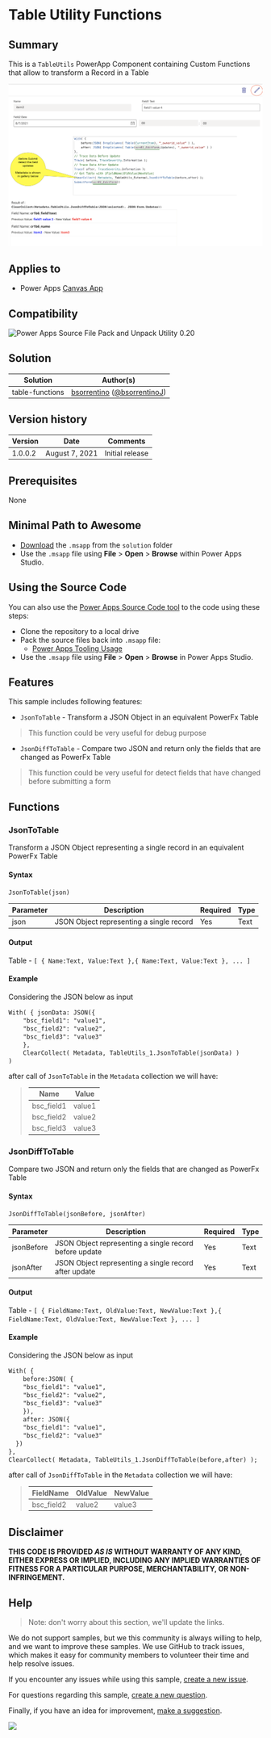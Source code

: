 # Table Utility Functions

## Summary

This is a `TableUtils` PowerApp Component containing Custom Functions that allow to transform a Record in a Table 

![Sample](assets/sonDiffToTableSample.png)

## Applies to

* Power Apps [Canvas App](https://docs.microsoft.com/en-us/powerapps/maker/canvas-apps/)

## Compatibility

![Power Apps Source File Pack and Unpack Utility 0.20](https://img.shields.io/badge/PSAopa-0.20-green.svg)

## Solution

Solution|Author(s)
--------|---------
table-functions | [bsorrentino](https://github.com/settings/profile) ([@bsorrentinoJ](https://twitter.com/bsorrentinoJ))

## Version history

Version|Date|Comments
-------|----|--------
1.0.0.2|August 7, 2021|Initial release


## Prerequisites

None

## Minimal Path to Awesome

* [Download](solution\table-functions.msapp) the `.msapp` from the `solution` folder
* Use the `.msapp` file using **File** > **Open** > **Browse** within Power Apps Studio.

## Using the Source Code

  You can also use the [Power Apps Source Code tool](https://github.com/microsoft/PowerApps-Language-Tooling) to the code using these steps:
* Clone the repository to a local drive
* Pack the source files back into `.msapp` file:
  * [Power Apps Tooling Usage](https://github.com/microsoft/PowerApps-Language-Tooling)
* Use the `.msapp` file using **File** > **Open** > **Browse** in Power Apps Studio.

## Features

This sample includes following features:

* `JsonToTable` - Transform a JSON Object in an equivalent PowerFx Table
 > This function could be very useful for debug purpose 
* `JsonDiffToTable` - Compare two JSON and return only the fields that are changed as PowerFx Table
 > This function could be very useful for detect fields that have changed before submitting a form

## Functions

### JsonToTable

Transform a JSON Object representing a single record in an equivalent PowerFx Table

#### Syntax

```
JsonToTable(json)
```

Parameter | Description | Required | Type
---|---|---|--
json | JSON Object representing a single record | Yes | Text


#### Output

Table - `[ { Name:Text, Value:Text },{ Name:Text, Value:Text }, ... ]`

#### Example

Considering the JSON below as input
```
With( { jsonData: JSON({
    "bsc_field1": "value1",
    "bsc_field2": "value2",
    "bsc_field3": "value3"
    },
    ClearCollect( Metadata, TableUtils_1.JsonToTable(jsonData) )
)
```

after call of `JsonToTable` in the `Metadata` collection we will have:

>  Name | Value 
> ---- | ---- 
> bsc_field1 | value1 
> bsc_field2 | value2 
> bsc_field3 | value3 
 
### JsonDiffToTable

Compare two JSON and return only the fields that are changed as PowerFx Table

#### Syntax

```
JsonDiffToTable(jsonBefore, jsonAfter)
```

Parameter | Description | Required | Type
---|---|---|--
jsonBefore | JSON Object representing a single record before update | Yes | Text
jsonAfter | JSON Object representing a single record after update | Yes | Text


#### Output

Table - `[ { FieldName:Text, OldValue:Text, NewValue:Text },{ FieldName:Text, OldValue:Text, NewValue:Text }, ... ]`

#### Example

Considering the JSON below as input
```
With( {
    before:JSON( {
    "bsc_field1": "value1",
    "bsc_field2": "value2",
    "bsc_field3": "value3"
    }),
    after: JSON({
    "bsc_field1": "value1",
    "bsc_field2": "value3"
  })
},
ClearCollect( Metadata, TableUtils_1.JsonDiffToTable(before,after) );
```

after call of `JsonDiffToTable` in the `Metadata` collection we will have:

>  FieldName | OldValue | NewValue 
> ---- | ---- | ----
> bsc_field2 | value2 | value3
 

## Disclaimer

**THIS CODE IS PROVIDED *AS IS* WITHOUT WARRANTY OF ANY KIND, EITHER EXPRESS OR IMPLIED, INCLUDING ANY IMPLIED WARRANTIES OF FITNESS FOR A PARTICULAR PURPOSE, MERCHANTABILITY, OR NON-INFRINGEMENT.**

## Help

> Note: don't worry about this section, we'll update the links.

We do not support samples, but we this community is always willing to help, and we want to improve these samples. We use GitHub to track issues, which makes it easy for  community members to volunteer their time and help resolve issues.

If you encounter any issues while using this sample, [create a new issue](https://github.com/pnp/powerfx-samples/issues/new?assignees=&labels=Needs%3A+Triage+%3Amag%3A%2Ctype%3Abug-suspected&template=bug-report.yml&sample=YOUR-SOLUTION-NAME&authors=@YOURGITHUBUSERNAME&title=YOUR-SOLUTION-NAME%20-%20).

For questions regarding this sample, [create a new question](https://github.com/pnp/powerfx-samples/issues/new?assignees=&labels=Needs%3A+Triage+%3Amag%3A%2Ctype%3Abug-suspected&template=question.yml&sample=YOUR-SOLUTION-NAME&authors=@YOURGITHUBUSERNAME&title=YOUR-SOLUTION-NAME%20-%20).

Finally, if you have an idea for improvement, [make a suggestion](https://github.com/pnp/powerfx-samples/issues/new?assignees=&labels=Needs%3A+Triage+%3Amag%3A%2Ctype%3Abug-suspected&template=suggestion.yml&sample=YOUR-SOLUTION-NAME&authors=@YOURGITHUBUSERNAME&title=YOUR-SOLUTION-NAME%20-%20).

<img src="https://telemetry.sharepointpnp.com/powerfx-samples/samples/readme-template" />
